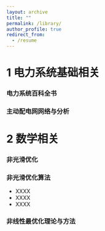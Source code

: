 ```yaml
---
layout: archive
title: ""
permalink: /library/
author_profile: true
redirect_from:
  - /resume
---
```



1	电力系统基础相关
======


### 电力系统百科全书
### 主动配电网网络与分析


2	数学相关
======

### 非光滑优化
### 非光滑优化算法
* XXXX
* XXXX
* XXXX

### 非线性最优化理论与方法

